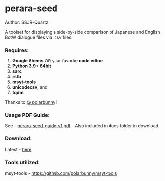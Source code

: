 # perara-seed

Author: SSJR-Quartz

A toolset for displaying a side-by-side comparison of Japanese and English BotW dialogue files via .csv files.
### Requires:
1.	**Google Sheets** OR your favorite **code editor**
2.	**Python 3.9+ 64bit**
3.	**sarc**
4.	**rstb**
5.	**msyt-tools**
6.	**unicodecsv**, and
7.	**tqdm**

Thanks to [@ polarbunny](https://github.com/polarbunny) !
### Usage PDF Guide:
See - [perara-seed-guide-v1.pdf](https://github.com/SSJR-Quartz/perara-seed/blob/main/docs/perara-seed-guide-v1.pdf) - Also included in docs folder in download.
### Download:
Latest - [here](https://github.com/SSJR-Quartz/perara-seed/releases)
### Tools utilized:
msyt-tools - https://github.com/polarbunny/msyt-tools
